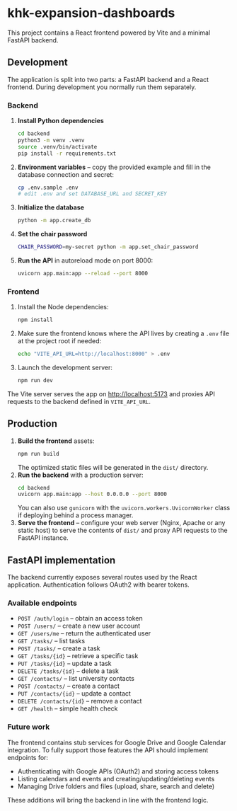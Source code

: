 # khk-expansion-dashboards

This project contains a React frontend powered by Vite and a minimal FastAPI backend.

## Development

The application is split into two parts: a FastAPI backend and a React
frontend.  During development you normally run them separately.

### Backend

1. **Install Python dependencies**
   ```bash
   cd backend
   python3 -m venv .venv
   source .venv/bin/activate
   pip install -r requirements.txt
   ```
2. **Environment variables** – copy the provided example and fill in the
   database connection and secret:
   ```bash
   cp .env.sample .env
   # edit .env and set DATABASE_URL and SECRET_KEY
   ```
3. **Initialize the database**
   ```bash
   python -m app.create_db
   ```
4. **Set the chair password**
   ```bash
   CHAIR_PASSWORD=my-secret python -m app.set_chair_password
   ```
5. **Run the API** in autoreload mode on port 8000:
   ```bash
   uvicorn app.main:app --reload --port 8000
   ```

### Frontend

1. Install the Node dependencies:
   ```bash
   npm install
   ```
2. Make sure the frontend knows where the API lives by creating a `.env` file
   at the project root if needed:
   ```bash
   echo "VITE_API_URL=http://localhost:8000" > .env
   ```
3. Launch the development server:
   ```bash
   npm run dev
   ```

The Vite server serves the app on <http://localhost:5173> and proxies API
requests to the backend defined in `VITE_API_URL`.

## Production

1. **Build the frontend** assets:
   ```bash
   npm run build
   ```
   The optimized static files will be generated in the `dist/` directory.
2. **Run the backend** with a production server:
   ```bash
   cd backend
   uvicorn app.main:app --host 0.0.0.0 --port 8000
   ```
   You can also use `gunicorn` with the `uvicorn.workers.UvicornWorker`
   class if deploying behind a process manager.
3. **Serve the frontend** – configure your web server (Nginx, Apache or any
  static host) to serve the contents of `dist/` and proxy API requests to the
  FastAPI instance.

## FastAPI implementation

The backend currently exposes several routes used by the React
application.  Authentication follows OAuth2 with bearer tokens.

### Available endpoints

* `POST /auth/login` – obtain an access token
* `POST /users/` – create a new user account
* `GET /users/me` – return the authenticated user
* `GET /tasks/` – list tasks
* `POST /tasks/` – create a task
* `GET /tasks/{id}` – retrieve a specific task
* `PUT /tasks/{id}` – update a task
* `DELETE /tasks/{id}` – delete a task
* `GET /contacts/` – list university contacts
* `POST /contacts/` – create a contact
* `PUT /contacts/{id}` – update a contact
* `DELETE /contacts/{id}` – remove a contact
* `GET /health` – simple health check

### Future work

The frontend contains stub services for Google Drive and Google Calendar
integration. To fully support those features the API should implement
endpoints for:

* Authenticating with Google APIs (OAuth2) and storing access tokens
* Listing calendars and events and creating/updating/deleting events
* Managing Drive folders and files (upload, share, search and delete)

These additions will bring the backend in line with the frontend logic.
